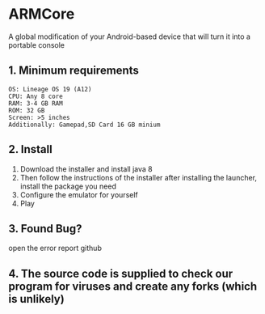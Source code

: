 # ARMCore
A global modification of your Android-based device that will turn it into a portable console
## 1. Minimum requirements ##
```
OS: Lineage OS 19 (A12)
CPU: Any 8 core
RAM: 3-4 GB RAM
ROM: 32 GB 
Screen: >5 inches
Additionally: Gamepad,SD Card 16 GB minium 

```
## 2. Install ##

1. Download the installer and install java 8
2. Then follow the instructions of the installer after installing the launcher, install the package you need 
3. Configure the emulator for yourself 
4. Play
## 3. Found Bug? ##
open the error report github
## 4. The source code is supplied to check our program for viruses and create any forks (which is unlikely) ##